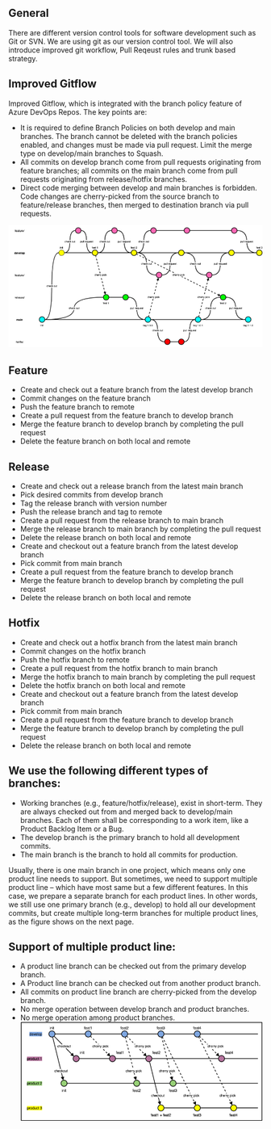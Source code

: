 ## General

There are different version control tools for software development such as Git or SVN. We are using git as our version control tool. We will also introduce improved git workflow, Pull Reqeust rules and trunk based strategy.

## Improved Gitflow
Improved Gitflow, which is integrated with the branch policy feature of Azure DevOps Repos. The key points are: 

- It is required to define Branch Policies on both develop and main branches. The branch cannot be deleted with the branch policies enabled, and changes must be made via pull request. Limit the merge type on develop/main branches to Squash.
- All commits on develop branch come from pull requests originating from feature branches; all commits on the main branch come from pull requests originating from release/hotfix branches.
- Direct code merging between develop and main branches is forbidden. Code changes are cherry-picked from the source branch to feature/release branches, then merged to destination branch via pull requests.

![image.png](./attachments/image-b846f4aa-c3ad-44cc-a12d-8236abecea12.png)

## Feature
- Create and check out a feature branch from the latest develop branch
- Commit changes on the feature branch
- Push the feature branch to remote
- Create a pull request from the feature branch to develop branch
- Merge the feature branch to develop branch by completing the pull request
- Delete the feature branch on both local and remote

## Release
- Create and check out a release branch from the latest main branch
- Pick desired commits from develop branch
- Tag the release branch with version number
- Push the release branch and tag to remote
- Create a pull request from the release branch to main branch
- Merge the release branch to main branch by completing the pull request
- Delete the release branch on both local and remote
- Create and checkout out a feature branch from the latest develop branch
- Pick commit from main branch
- Create a pull request from the feature branch to develop branch
- Merge the feature branch to develop branch by completing the pull request
- Delete the release branch on both local and remote

## Hotfix
- Create and check out a hotfix branch from the latest main branch
- Commit changes on the hotfix branch
- Push the hotfix branch to remote
- Create a pull request from the hotfix branch to main branch
- Merge the hotfix branch to main branch by completing the pull request
- Delete the hotfix branch on both local and remote
- Create and checkout out a feature branch from the latest develop branch
- Pick commit from main branch
- Create a pull request from the feature branch to develop branch
- Merge the feature branch to develop branch by completing the pull request
- Delete the release branch on both local and remote

## We use the following different types of branches:
- Working branches (e.g., feature/hotfix/release), exist in short-term. They are always checked out from and merged back to develop/main branches. Each of them shall be corresponding to a work item, like a Product Backlog Item or a Bug.
- The develop branch is the primary branch to hold all development commits.
- The main branch is the branch to hold all commits for production.

Usually, there is one main branch in one project, which means only one product line needs to support. But sometimes, we need to support multiple product line – which have most same but a few different features. In this case, we prepare a separate branch for each product lines. In other words, we still use one primary branch (e.g., develop) to hold all our development commits, but create multiple long-term branches for multiple product lines, as the figure shows on the next page.

## Support of multiple product line:
- A product line branch can be checked out from the primary develop branch.
- A Product line branch can be checked out from another product branch.
- All commits on product line branch are cherry-picked from the develop branch.
- No merge operation between develop branch and product branches.
- No merge operation among product branches.
![image.png](./attachments/image-8f1d9ce8-2b8d-46cc-a480-7a977d904d63.png)